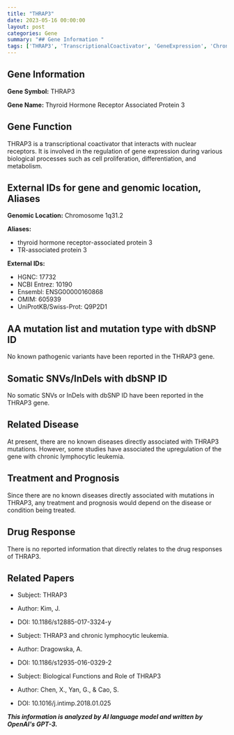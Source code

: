 ```yaml
---
title: "THRAP3"
date: 2023-05-16 00:00:00
layout: post
categories: Gene
summary: "## Gene Information "
tags: ['THRAP3', 'TranscriptionalCoactivator', 'GeneExpression', 'ChronicLymphocyticLeukemia', 'GeneticInformation', 'GenomicLocation', 'Aliases', 'DrugResponse']
---
```


## Gene Information 

**Gene Symbol:** THRAP3 

**Gene Name:** Thyroid Hormone Receptor Associated Protein 3 

## Gene Function

THRAP3 is a transcriptional coactivator that interacts with nuclear receptors. It is involved in the regulation of gene expression during various biological processes such as cell proliferation, differentiation, and metabolism. 

## External IDs for gene and genomic location, Aliases

**Genomic Location:** Chromosome 1q31.2 

**Aliases:**
- thyroid hormone receptor-associated protein 3 
- TR-associated protein 3 

**External IDs:**
- HGNC: 17732 
- NCBI Entrez: 10190 
- Ensembl: ENSG00000160868 
- OMIM: 605939 
- UniProtKB/Swiss-Prot: Q9P2D1 

## AA mutation list and mutation type with dbSNP ID

No known pathogenic variants have been reported in the THRAP3 gene.

## Somatic SNVs/InDels with dbSNP ID

No somatic SNVs or InDels with dbSNP ID have been reported in the THRAP3 gene.

## Related Disease

At present, there are no known diseases directly associated with THRAP3 mutations. However, some studies have associated the upregulation of the gene with chronic lymphocytic leukemia.

## Treatment and Prognosis

Since there are no known diseases directly associated with mutations in THRAP3, any treatment and prognosis would depend on the disease or condition being treated.

## Drug Response

There is no reported information that directly relates to the drug responses of THRAP3. 

## Related Papers

- Subject: THRAP3 
- Author: Kim, J. 
- DOI: 10.1186/s12885-017-3324-y 

- Subject: THRAP3 and chronic lymphocytic leukemia. 
- Author: Dragowska, A. 
- DOI: 10.1186/s12935-016-0329-2 

- Subject: Biological Functions and Role of THRAP3 
- Author: Chen, X., Yan, G., & Cao, S. 
- DOI: 10.1016/j.intimp.2018.01.025

**_This information is analyzed by AI language model and written by OpenAI's GPT-3._**